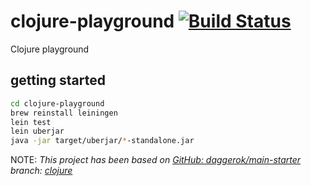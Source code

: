# clojure-playground [![Build Status](https://travis-ci.org/daggerok/clojure-playground.svg?branch=master)](https://travis-ci.org/daggerok/clojure-playground)
Clojure playground

## getting started

```bash
cd clojure-playground
brew reinstall leiningen
lein test
lein uberjar
java -jar target/uberjar/*-standalone.jar
```

NOTE: _This project has been based on [GitHub: daggerok/main-starter](https://github.com/daggerok/main-starter) branch: [clojure](https://github.com/daggerok/main-starter/tree/clojure/)_

<!--
_update versions_

```bash
```
-->
